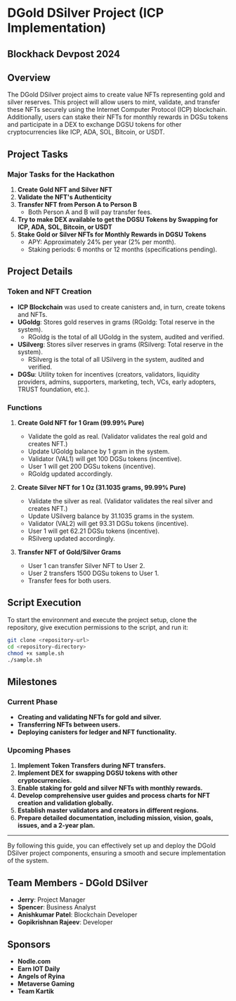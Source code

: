 # DGold DSilver Project (ICP Implementation)

## Blockhack Devpost 2024

## Overview

The DGold DSilver project aims to create value NFTs representing gold and silver reserves. This project will allow users to mint, validate, and transfer these NFTs securely using the Internet Computer Protocol (ICP) blockchain. Additionally, users can stake their NFTs for monthly rewards in DGSu tokens and participate in a DEX to exchange DGSU tokens for other cryptocurrencies like ICP, ADA, SOL, Bitcoin, or USDT.

## Project Tasks

### Major Tasks for the Hackathon

1. **Create Gold NFT and Silver NFT**
2. **Validate the NFT's Authenticity**
3. **Transfer NFT from Person A to Person B**
   - Both Person A and B will pay transfer fees.
4. **Try to make DEX available to get the DGSU Tokens by Swapping for ICP, ADA, SOL, Bitcoin, or USDT**
5. **Stake Gold or Silver NFTs for Monthly Rewards in DGSU Tokens**
   - APY: Approximately 24% per year (2% per month).
   - Staking periods: 6 months or 12 months (specifications pending).

## Project Details

### Token and NFT Creation

- **ICP Blockchain** was used to create canisters and, in turn, create tokens and NFTs.
- **UGoldg**: Stores gold reserves in grams (RGoldg: Total reserve in the system).
  - RGoldg is the total of all UGoldg in the system, audited and verified.
- **USilverg**: Stores silver reserves in grams (RSilverg: Total reserve in the system).
  - RSilverg is the total of all USilverg in the system, audited and verified.
- **DGSu**: Utility token for incentives (creators, validators, liquidity providers, admins, supporters, marketing, tech, VCs, early adopters, TRUST foundation, etc.).

### Functions

1. **Create Gold NFT for 1 Gram (99.99% Pure)**

   - Validate the gold as real. (Validator validates the real gold and creates NFT.)
   - Update UGoldg balance by 1 gram in the system.
   - Validator (VAL1) will get 100 DGSu tokens (incentive).
   - User 1 will get 200 DGSu tokens (incentive).
   - RGoldg updated accordingly.

2. **Create Silver NFT for 1 Oz (31.1035 grams, 99.99% Pure)**

   - Validate the silver as real. (Validator validates the real silver and creates NFT.)
   - Update USilverg balance by 31.1035 grams in the system.
   - Validator (VAL2) will get 93.31 DGSu tokens (incentive).
   - User 1 will get 62.21 DGSu tokens (incentive).
   - RSilverg updated accordingly.

3. **Transfer NFT of Gold/Silver Grams**
   - User 1 can transfer Silver NFT to User 2.
   - User 2 transfers 1500 DGSu tokens to User 1.
   - Transfer fees for both users.

## Script Execution

To start the environment and execute the project setup, clone the repository, give execution permissions to the script, and run it:

```bash
git clone <repository-url>
cd <repository-directory>
chmod +x sample.sh
./sample.sh
```

## Milestones

### Current Phase

- **Creating and validating NFTs for gold and silver.**
- **Transferring NFTs between users.**
- **Deploying canisters for ledger and NFT functionality.**

### Upcoming Phases

1. **Implement Token Transfers during NFT transfers.**
1. **Implement DEX for swapping DGSU tokens with other cryptocurrencies.**
1. **Enable staking for gold and silver NFTs with monthly rewards.**
1. **Develop comprehensive user guides and process charts for NFT creation and validation globally.**
1. **Establish master validators and creators in different regions.**
1. **Prepare detailed documentation, including mission, vision, goals, issues, and a 2-year plan.**

---

By following this guide, you can effectively set up and deploy the DGold DSilver project components, ensuring a smooth and secure implementation of the system.

## Team Members - DGold DSilver

- **Jerry**: Project Manager
- **Spencer**: Business Analyst
- **Anishkumar Patel**: Blockchain Developer
- **Gopikrishnan Rajeev**: Developer

## Sponsors

- **Nodle.com**
- **Earn IOT Daily**
- **Angels of Ryina**
- **Metaverse Gaming**
- **Team Kartik**
